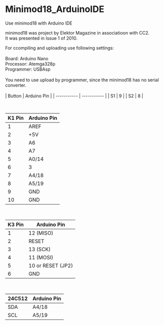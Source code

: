 # Minimod18_ArduinoIDE
Use minimod18 with Arduino IDE<br>

minimod18 was project by Elektor Magazine in associatioon with CC2.<br>
It was presented in Issue 1 of 2010.<br>

For ccompiling and uploading use following settings:<br>
<br>
Board: Arduino Nano<br>
Processor: Atemga328p<br>
Programmer: USBAsp<br>
<br>
You need to use upload by programmer, since the minimod18 has no serial converter.<br>
<br>
| Button      | Arduino Pin |
| ----------- | ----------- |
| S1          | 9           |
| S2          | 8           |

<br>

| K1 Pin      | Arduino Pin |
| ----------- | ----------- |
| 1           | AREF        |
| 2           | +5V         |
| 3           | A6          |
| 4           | A7          |
| 5           | A0/14       |
| 6           | 3           |
| 7           | A4/18       |
| 8           | A5/19       |
| 9           | GND         |
| 10          | GND         |

<br>

| K3 Pin      | Arduino Pin      |
| ----------- | ---------------- |
| 1           | 12 (MISO)        |
| 2           | RESET            |
| 3           | 13 (SCK)         |
| 4           | 11 (MOSI)        |
| 5           | 10 or RESET (JP2)|
| 6           | GND              |

<br>

| 24C512      | Arduino Pin |
| ----------- | ----------- |
| SDA         | A4/18       |
| SCL         | A5/19       |

<br>


